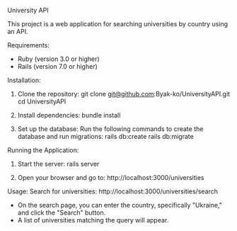 University API

This project is a web application for searching universities by country using an API.

Requirements:
- Ruby (version 3.0 or higher)
- Rails (version 7.0 or higher)

Installation:

1. Clone the repository:
   git clone git@github.com:Byak-ko/UniversityAPI.git
   cd UniversityAPI

2. Install dependencies:
   bundle install

3. Set up the database:
   Run the following commands to create the database and run migrations:
   rails db:create
   rails db:migrate

Running the Application:

1. Start the server:
   rails server

2. Open your browser and go to:
   http://localhost:3000/universities

Usage:
 Search for universities:
 http://localhost:3000/universities/search
   - On the search page, you can enter the country, specifically "Ukraine," and click the "Search" button.
   - A list of universities matching the query will appear.
